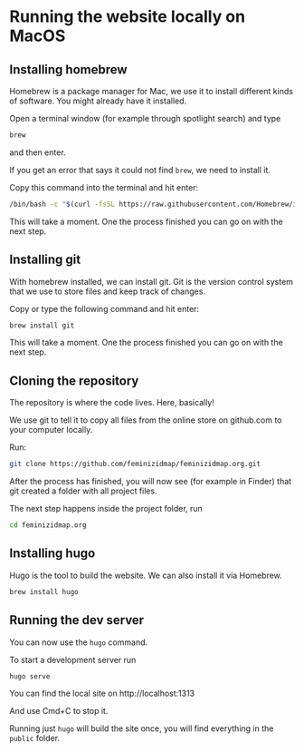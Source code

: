 # Running the website locally on MacOS

## Installing homebrew

Homebrew is a package manager for Mac, we use it to install different kinds of software.
You might already have it installed.

Open a terminal window (for example through spotlight search) and type

``` bash
brew
```
and then enter.

If you get an error that says it could not find `brew`, we need to install it.

Copy this command into the terminal and hit enter:

``` bash
/bin/bash -c "$(curl -fsSL https://raw.githubusercontent.com/Homebrew/install/HEAD/install.sh)"
```

This will take a moment. One the process finished you can go on with the next step.


## Installing git

With homebrew installed, we can install git. Git is the version control system that we use to store files and keep track of changes.

Copy or type the following command and hit enter:

``` bash
brew install git
```

This will take a moment. One the process finished you can go on with the next step.

## Cloning the repository

The repository is where the code lives. Here, basically!

We use git to tell it to copy all files from the online store on github.com to your computer locally.

Run:

``` bash
git clone https://github.com/feminizidmap/feminizidmap.org.git
```

After the process has finished, you will now see (for example in Finder) that git created a folder with all project files.

The next step happens inside the project folder, run

``` bash
cd feminizidmap.org
```

## Installing hugo

Hugo is the tool to build the website. We can also install it via Homebrew.

``` bash
brew install hugo
```

## Running the dev server

You can now use the `hugo` command.

To start a development server run

``` bash
hugo serve
```

You can find the local site on http://localhost:1313

And use Cmd+C to stop it.

Running just `hugo` will build the site once, you will find everything in the `public` folder.
